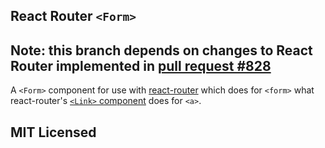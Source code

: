 ## React Router `<Form>`

## Note: this branch depends on changes to React Router implemented in [pull request #828](https://github.com/rackt/react-router/pull/828)

A `<Form>` component for use with
[react-router](https://github.com/rackt/react-router)
which does for `<form>` what react-router's
[`<Link>` component](https://github.com/rackt/react-router/blob/master/docs/api/components/Link.md)
does for `<a>`.

## MIT Licensed
